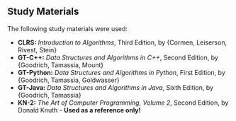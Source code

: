Study Materials
---------------

The following study materials were used:
* **CLRS:** *Introduction to Algorithms*, Third Edition, by {Cormen, Leiserson, Rivest, Stein}
* **GT-C++:** *Data Structures and Algorithms in C++*, Second Edition, by {Goodrich, Tamassia, Mount}
* **GT-Python:** *Data Structures and Algorithms in Python*, First Edition, by {Goodrich, Tamassia, Goldwasser}
* **GT-Java:** *Data Structures and Algorithms in Java*, Sixth Edition, by {Goodrich, Tamassia}
* **KN-2:** *The Art of Computer Programming, Volume 2*, Second Edition, by Donald Knuth - **Used as a reference only!**
